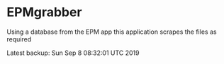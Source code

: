 # EPMgrabber
Using a database from the EPM app this application scrapes the files as required


Latest backup: Sun Sep 8 08:32:01 UTC 2019
